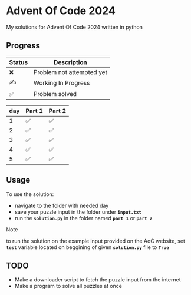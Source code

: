 # Advent Of Code 2024

My solutions for Advent Of Code 2024 written in python

## Progress
| Status | Description |
| ------ | ----------- |
| ❌     | Problem not attempted yet |
| ✍     | Working In Progress |
| ✅     | Problem solved |

| day | Part 1 | Part 2 |
|-----|--------|--------|
| 1   |  ✅   |   ✅   |
| 2   |  ✅   |   ✅   |
| 3   |  ✅   |   ✅   |
| 4   |  ✅   |   ✅   |
| 5   |  ✅   |   ✅   |

## Usage
To use the solution:
- navigate to the folder with needed day
- save your puzzle input in the folder under **``input.txt``**
- run the **``solution.py``** in the folder named **``part 1``** or **``part 2``**

>[!NOTE]
>to run the solution on the example input provided on the AoC website, set **``test``** variable located on beggining of given **``solution.py``** file to **``True``**

## TODO
- Make a downloader script to fetch the puzzle input from the internet
- Make a program to solve all puzzles at once